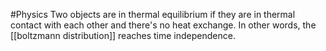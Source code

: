 #Physics 
Two objects are in thermal equilibrium if they are in thermal contact with each other and there's no heat exchange. In other words, the [[boltzmann distribution]] reaches time independence. 